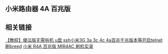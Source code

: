 ## 小米路由器 4A 百兆版

## 相关链接

[【教程】傻瓜版无需拆机 u盘 ssh小米3G 3a 3c 4c 4a百兆千兆版本等开启telnet刷breed](https://www.right.com.cn/forum/thread-4017759-1-1.html)
[小米 R4A 百兆版 MIR4AC 刷机实录](https://www.right.com.cn/forum/thread-8287672-1-1.html)
